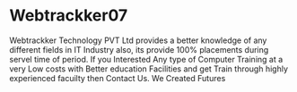 # Webtrackker07
Webtrackker Technology PVT Ltd provides a better knowledge of any different fields in IT Industry also, its provide 100% placements during servel time of period.  If you Interested Any type of Computer Training at a very Low costs with Better education Facilities and  get Train through highly experienced facuilty then Contact Us. We Created Futures
